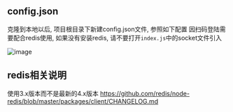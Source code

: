 
## config.json
克隆到本地以后, 项目根目录下新建config.json文件, 参照如下配置
因扫码登陆需要配合redis使用, 如果没有安装redis, 请不要打开`index.js`中的socket文件引入

![image](https://user-images.githubusercontent.com/48284901/154799686-4f29a4b5-16b1-4e4d-bb16-6b4c6a0ed56f.png)



## redis相关说明
使用3.x版本而不是最新的4.x版本
https://github.com/redis/node-redis/blob/master/packages/client/CHANGELOG.md
